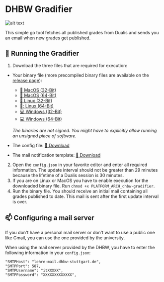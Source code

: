 # DHBW Gradifier
![alt text](https://api.travis-ci.org/mariuskiessling/dhbw-gradifier.svg?branch=latest "Build status badge")

This simple go tool fetches all published grades from Dualis and sends you an email when new grades get published.

## :rocket: Running the Gradifier
1. Download the three files that are required for execution:
  - Your binary file (more precompiled binary files are available on the [release page](https://github.com/mariuskiessling/dhbw-gradifier/releases/tag/latest)):
    - [:apple: MacOS (32-Bit)](https://github.com/mariuskiessling/dhbw-gradifier/releases/download/latest/darwin_386_dhbw-gradifier)
    - [:apple: MacOS (64-Bit)](https://github.com/mariuskiessling/dhbw-gradifier/releases/download/latest/darwin_amd64_dhbw-gradifier)
    - [:penguin: Linux (32-Bit)](https://github.com/mariuskiessling/dhbw-gradifier/releases/download/latest/linux_386_dhbw-gradifier)
    - [:penguin:: Linux (64-Bit)](https://github.com/mariuskiessling/dhbw-gradifier/releases/download/latest/linux_amd64_dhbw-gradifier)
    - [:computer: Windows (32-Bit)](https://github.com/mariuskiessling/dhbw-gradifier/releases/download/latest/windows_386_dhbw-gradifier.exe)
    - [:computer: Windows (64-Bit)](https://github.com/mariuskiessling/dhbw-gradifier/releases/download/latest/windows_amd64_dhbw-gradifier.exe)

    _The binaries are not signed. You might have to explicitly allow running an unsigned piece of software._
  - The config file: [:floppy_disk: Download](https://github.com/mariuskiessling/dhbw-gradifier/releases/download/latest/config.json)
  - The mail notification template: [:floppy_disk: Download](https://github.com/mariuskiessling/dhbw-gradifier/releases/download/latest/notification.tpl)
2. Open the `config.json` in your favorite editor and enter all required information. The update interval should not be greater than 29 minutes because the lifetime of a Dualis session is 30 minutes.
3. If you are on Linux or MacOS you have to enable execution for the downloaded binary file. Run `chmod +x PLATFORM_ARCH_dhbw-gradifier`.
3. Run the binary file. You should receive an initial mail containing all grades published to date. This mail is sent after the first update interval is over.

## :mailbox: Configuring a mail server
If you don't have a personal mail server or don't want to use a public one like Gmail, you can use the one provided by the university.

When using the mail server provided by the DHBW, you have to enter the following information in your `config.json`:

```
"SMTPHost": "lehre-mail.dhbw-stuttgart.de",
"SMTPPort": 587,
"SMTPUsername": "itXXXXX",
"SMTPPassword": "XXXXXXXXXXXXX",
```
